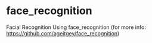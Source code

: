 # face_recognition
Facial Recognition Using face_recognition (for more info: https://github.com/ageitgey/face_recognition)
